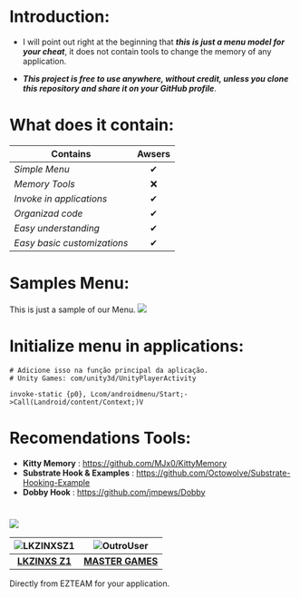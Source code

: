 # Introduction:

* I will point out right at the beginning that _**this is just a menu model for your cheat**_, it does not contain tools to change the memory of any application.

* _**This project is free to use anywhere, without credit, unless you clone this repository and share it on your GitHub profile**_. 

# What does it contain:

| Contains                  | Awsers 
|-------------              |:-------------:
| _Simple Menu_               | ✔
| _Memory Tools_              | ❌
| _Invoke in applications_    | ✔
| _Organizad code_            | ✔
| _Easy understanding_        | ✔
| _Easy basic customizations_ | ✔

# Samples Menu: 
This is just a sample of our Menu.
![](https://i.imgur.com/9KVT042.gif)

# Initialize menu in applications:
```smali
# Adicione isso na função principal da aplicação.
# Unity Games: com/unity3d/UnityPlayerActivity

invoke-static {p0}, Lcom/androidmenu/Start;->Call(Landroid/content/Context;)V
```

# Recomendations Tools:
* **Kitty Memory** : https://github.com/MJx0/KittyMemory
* **Substrate Hook & Examples** : https://github.com/Octowolve/Substrate-Hooking-Example
* **Dobby Hook** : https://github.com/jmpews/Dobby

#

![](https://img.shields.io/badge/SPECIAL_THANKS--blue.svg)

| ![LKZINXSZ1](https://avatars.githubusercontent.com/u/154808142?v=4&s=200) | ![OutroUser](https://avatars.githubusercontent.com/u/90146578?v=4&s=200) |
|:---:|:---:|
| **[LKZINXS Z1](https://github.com/LKZINXSZ1DEV)** | **[MASTER GAMES](https://github.com/MasterGamesMG)** |

Directly from EZTEAM for your application.
